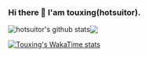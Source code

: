 ### Hi there 👋 I'am touxing(hotsuitor).

<!--
**touxing/touxing** is a ✨ _special_ ✨ repository because its `README.md` (this file) appears on your GitHub profile.

Here are some ideas to get you started:

- 🔭 I’m currently working on ZCY
- 🌱 I’m currently learning TS and golang
- 👯 I’m looking to collaborate on ...
- 🤔 I’m looking for help with  
- 💬 Ask me about ...
- 📫 How to reach me: ...
- 😄 Pronouns: ...
- ⚡ Fun fact: boring man in some times
-->
<!--
![hotsuitor's github stats](https://github-readme-stats.vercel.app/api?username=touxing&show_icons=true&include_all_commits=true&theme=gruvbox)
-->
<div style="display:flex; align-items:center;">
   <span>
     <img src="https://github-readme-stats.vercel.app/api?username=touxing&show_icons=true&include_all_commits=true&theme=gruvbox" alt="hotsuitor's github stats" />
   </span>
  <a href="https://github.com/touxing/touxing">
    <img src="https://github-readme-stats.vercel.app/api/top-langs/?username=touxing&layout=compact&theme=gruvbox" />
  </a>
</div>

[![Touxing's WakaTime stats](https://github-readme-stats.vercel.app/api/wakatime?username=hotsuitor&layout=compact&theme=gruvbox)](https://github.com/anuraghazra/github-readme-stats)
  
<!-- <div style="display:flex;">
  <a href="https://github.com/touxing/echarts3-chinese-map-drill-down">
    <img align="center" src="https://github-readme-stats.vercel.app/api/pin/?username=touxing&repo=echarts3-chinese-map-drill-down&theme=gruvbox" />
  </a>

  <a href="https://github.com/touxing/blog">
    <img align="center" src="https://github-readme-stats.vercel.app/api/pin/?username=touxing&repo=blog&theme=gruvbox" />
  </a>
</div> -->
